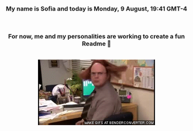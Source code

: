 


<div align="center">
<h3 >My name is Sofia and today is Monday, 9 August, 19:41 GMT-4</h3><br>
<h3 >For now, me and my personalities are working to create a fun Readme 👋
</h3><br>
<img src='img/dwight.gif' alt='working...'/>
</div>
